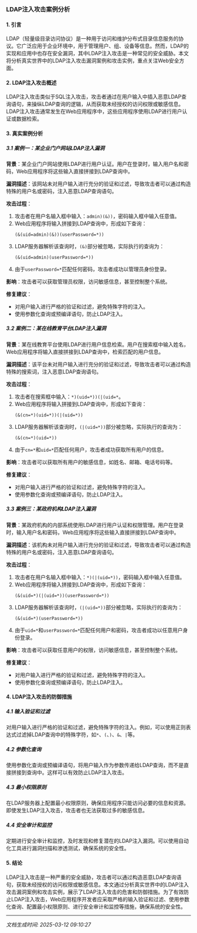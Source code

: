 ### LDAP注入攻击案例分析

#### 1. 引言

LDAP（轻量级目录访问协议）是一种用于访问和维护分布式目录信息服务的协议。它广泛应用于企业环境中，用于管理用户、组、设备等信息。然而，LDAP的实现和应用中也存在安全漏洞，其中LDAP注入攻击是一种常见的安全威胁。本文将分析真实世界中的LDAP注入攻击漏洞案例和攻击实例，重点关注Web安全方面。

#### 2. LDAP注入攻击概述

LDAP注入攻击类似于SQL注入攻击，攻击者通过在用户输入中插入恶意LDAP查询语句，来操纵LDAP查询的逻辑，从而获取未经授权的访问权限或敏感信息。LDAP注入攻击通常发生在Web应用程序中，这些应用程序使用LDAP进行用户认证或数据检索。

#### 3. 真实案例分析

##### 3.1 案例一：某企业门户网站LDAP注入漏洞

**背景**：某企业门户网站使用LDAP进行用户认证。用户在登录时，输入用户名和密码，Web应用程序将这些输入直接拼接到LDAP查询中。

**漏洞描述**：该网站未对用户输入进行充分的验证和过滤，导致攻击者可以通过构造特殊的用户名或密码，注入恶意LDAP查询语句。

**攻击过程**：
1. 攻击者在用户名输入框中输入：`admin)(&))`，密码输入框中输入任意值。
2. Web应用程序将输入拼接到LDAP查询中，形成如下查询：
   ```ldap
   (&(uid=admin)(&))(userPassword=*))
   ```
3. LDAP服务器解析该查询时，`(&)`部分被忽略，实际执行的查询为：
   ```ldap
   (&(uid=admin)(userPassword=*))
   ```
4. 由于`userPassword=*`匹配任何密码，攻击者成功以管理员身份登录。

**影响**：攻击者可以获取管理员权限，访问敏感信息，甚至控制整个系统。

**修复建议**：
- 对用户输入进行严格的验证和过滤，避免特殊字符的注入。
- 使用参数化查询或预编译语句，防止LDAP注入。

##### 3.2 案例二：某在线教育平台LDAP注入漏洞

**背景**：某在线教育平台使用LDAP进行用户信息检索。用户在搜索框中输入姓名，Web应用程序将输入直接拼接到LDAP查询中，检索匹配的用户信息。

**漏洞描述**：该平台未对用户输入进行充分的验证和过滤，导致攻击者可以通过构造特殊的搜索词，注入恶意LDAP查询语句。

**攻击过程**：
1. 攻击者在搜索框中输入：`*)(uid=*))(|(uid=*`。
2. Web应用程序将输入拼接到LDAP查询中，形成如下查询：
   ```ldap
   (&(cn=*)(uid=*))(|(uid=*))
   ```
3. LDAP服务器解析该查询时，`(|(uid=*))`部分被忽略，实际执行的查询为：
   ```ldap
   (&(cn=*)(uid=*))
   ```
4. 由于`cn=*`和`uid=*`匹配任何用户，攻击者成功获取所有用户的信息。

**影响**：攻击者可以获取所有用户的敏感信息，如姓名、邮箱、电话号码等。

**修复建议**：
- 对用户输入进行严格的验证和过滤，避免特殊字符的注入。
- 使用参数化查询或预编译语句，防止LDAP注入。

##### 3.3 案例三：某政府机构LDAP注入漏洞

**背景**：某政府机构的内部系统使用LDAP进行用户认证和权限管理。用户在登录时，输入用户名和密码，Web应用程序将这些输入直接拼接到LDAP查询中。

**漏洞描述**：该机构未对用户输入进行充分的验证和过滤，导致攻击者可以通过构造特殊的用户名或密码，注入恶意LDAP查询语句。

**攻击过程**：
1. 攻击者在用户名输入框中输入：`*)(|(uid=*))`，密码输入框中输入任意值。
2. Web应用程序将输入拼接到LDAP查询中，形成如下查询：
   ```ldap
   (&(uid=*)(|(uid=*))(userPassword=*))
   ```
3. LDAP服务器解析该查询时，`(|(uid=*))`部分被忽略，实际执行的查询为：
   ```ldap
   (&(uid=*)(userPassword=*))
   ```
4. 由于`uid=*`和`userPassword=*`匹配任何用户和密码，攻击者成功以任意用户身份登录。

**影响**：攻击者可以获取任意用户的权限，访问敏感信息，甚至控制整个系统。

**修复建议**：
- 对用户输入进行严格的验证和过滤，避免特殊字符的注入。
- 使用参数化查询或预编译语句，防止LDAP注入。

#### 4. LDAP注入攻击的防御措施

##### 4.1 输入验证和过滤

对用户输入进行严格的验证和过滤，避免特殊字符的注入。例如，可以使用正则表达式过滤掉LDAP查询中的特殊字符，如`*`、`(`、`)`、`&`、`|`等。

##### 4.2 参数化查询

使用参数化查询或预编译语句，将用户输入作为参数传递给LDAP查询，而不是直接拼接到查询中。这样可以有效防止LDAP注入攻击。

##### 4.3 最小权限原则

在LDAP服务器上配置最小权限原则，确保应用程序只能访问必要的信息和资源。即使发生LDAP注入攻击，攻击者也无法获取过多的敏感信息。

##### 4.4 安全审计和监控

定期进行安全审计和监控，及时发现和修复潜在的LDAP注入漏洞。可以使用自动化工具进行漏洞扫描和渗透测试，确保系统的安全性。

#### 5. 结论

LDAP注入攻击是一种严重的安全威胁，攻击者可以通过构造恶意LDAP查询语句，获取未经授权的访问权限或敏感信息。本文通过分析真实世界中的LDAP注入攻击漏洞案例和攻击实例，展示了LDAP注入攻击的危害和防御措施。为了有效防止LDAP注入攻击，Web应用程序开发者应采取严格的输入验证和过滤、使用参数化查询、配置最小权限原则、进行安全审计和监控等措施，确保系统的安全性。

---

*文档生成时间: 2025-03-12 09:10:27*






















